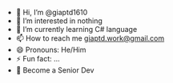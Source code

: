 - 👋 Hi, I’m @giaptd1610
- 👀 I’m interested in nothing
- 🌱 I’m currently learning C# language
- 📫 How to reach me giaptd.work@gmail.com
- 😄 Pronouns: He/Him
- ⚡ Fun fact: ...
- 🎯 Become a Senior Dev
<!---
giaptd1610/giaptd1610 is a ✨ special ✨ repository because its `README.md` (this file) appears on your GitHub profile.
You can click the Preview link to take a look at your changes.
--->
